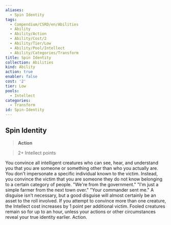 ```yaml
---
aliases:
  - Spin Identity
tags:
  - Compendium/CSRD/en/Abilities
  - Ability
  - Ability/Action
  - Ability/Cost/2
  - Ability/Tier/Low
  - Ability/Pool/Intellect
  - Ability/Categories/Transform
title: Spin Identity
collection: Abilities
kind: Ability
action: true
enabler: false
cost: '2'
tier: Low
pools:
  - Intellect
categories:
  - Transform
id: Spin-Identity
---
```

## Spin Identity    
>**Action**    
>2+ Intellect points  
    
You convince all intelligent creatures who can see, hear, and understand you that you are someone or something other than who you actually are. You don't impersonate a specific individual known to the victim. Instead, you convince the victim that you are someone they do not know belonging to a certain category of people. "We're from the government." "I'm just a simple farmer from the next town over." "Your commander sent me." A disguise isn't necessary, but a good disguise will almost certainly be an asset to the roll involved. If you attempt to convince more than one creature, the Intellect cost increases by 1 point per additional victim. Fooled creatures remain so for up to an hour, unless your actions or other circumstances reveal your true identity earlier. Action.
